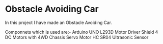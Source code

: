 # Obstacle Avoiding Car

In this project I have made an Obstacle Avoiding Car.

Componnets which is used are:-
Arduino UNO
L293D Motor Driver Shield
4 DC Motors with 4WD Chassis
Servo Motor
HC SR04 Ultrasonic Sensor
